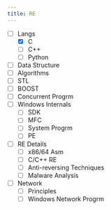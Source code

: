 ```yaml
---
title: RE
---
```


- [ ] Langs
    * [x] C
    * [ ] C++
    * [ ] Python
- [ ] Data Structure
- [ ] Algorithms
- [ ] STL
- [ ] BOOST
- [ ] Concurrent Progrm
- [ ] Windows Internals
    * [ ] SDK
    * [ ] MFC
    * [ ] System Progrm
    * [ ] PE
- [ ] RE Details
    * [ ] x86/64 Asm
    * [ ] C/C++ RE
    * [ ] Anti-reversing Techniques
    * [ ] Malware Analysis
- [ ] Network
    * [ ] Principles
    * [ ] Windows Network Progrm